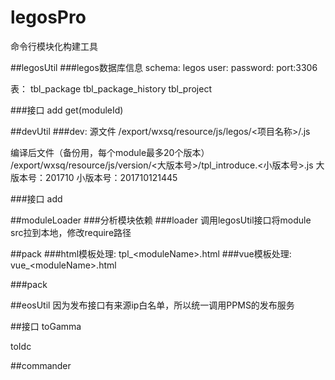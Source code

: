# legosPro
命令行模块化构建工具

##legosUtil
###legos数据库信息
schema: legos
user: 
password: 
port:3306 

表：
tbl_package
tbl_package_history
tbl_project

###接口
add
get(moduleId)

##devUtil
###dev:
源文件
/export/wxsq/resource/js/legos/<项目名称>/<moduleName>.js

编译后文件（备份用，每个module最多20个版本）
/export/wxsq/resource/js/version/<大版本号>/tpl_introduce.<小版本号>.js
大版本号：201710
小版本号：201710121445

###接口
add

##moduleLoader
###分析模块依赖
###loader
调用legosUtil接口将module src拉到本地，修改require路径

##pack
###html模板处理:
tpl_\<moduleName\>.html
###vue模板处理:
vue_\<moduleName\>.html

###pack

##eosUtil
因为发布接口有来源ip白名单，所以统一调用PPMS的发布服务

##接口
toGamma

toIdc

##commander




